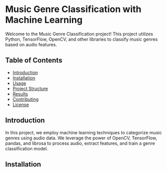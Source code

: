 # Music Genre Classification with Machine Learning

Welcome to the Music Genre Classification project! This project utilizes Python, TensorFlow, OpenCV, and other libraries to classify music genres based on audio features.

## Table of Contents

- [Introduction](#introduction)
- [Installation](#installation)
- [Usage](#usage)
- [Project Structure](#project-structure)
- [Results](#results)
- [Contributing](#contributing)
- [License](#license)

## Introduction

In this project, we employ machine learning techniques to categorize music genres using audio data. We leverage the power of OpenCV, TensorFlow, pandas, and librosa to process audio, extract features, and train a genre classification model.

## Installation
